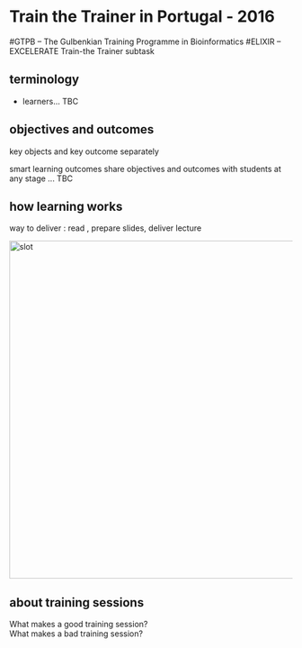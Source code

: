 # Train the Trainer in Portugal - 2016
#GTPB – The Gulbenkian Training Programme in Bioinformatics
#ELIXIR – EXCELERATE Train-the Trainer subtask



## terminology
- learners... TBC

## objectives and outcomes
key objects and key outcome separately

smart learning outcomes
share objectives and outcomes with students at any stage
 ... TBC

## how learning works
way to deliver :  read \, prepare slides, deliver lecture

<img src="./fig/wayoflearning.png" alt="slot" style="width: 600px;"/>



## about training sessions
What makes a good training session?<br>
What makes a bad training session?
